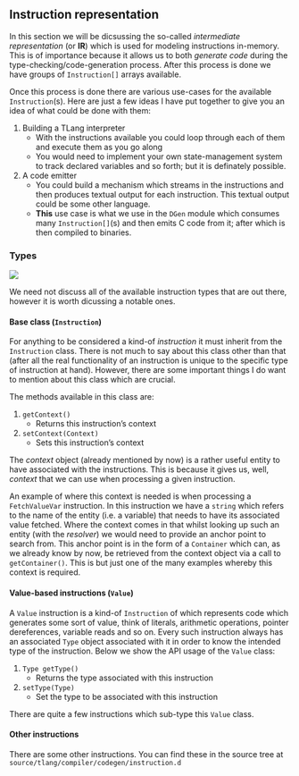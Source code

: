 ## Instruction representation

In this section we will be dicsussing the so-called *intermediate
representation* (or **IR**) which is used for modeling instructions
in-memory. This is of importance because it allows us to both *generate
code* during the type-checking/code-generation process. After this
process is done we have groups of `Instruction[]` arrays available.

Once this process is done there are various use-cases for the available
`Instruction`(s). Here are just a few ideas I have put together to give
you an idea of what could be done with them:

1.  Building a TLang interpreter
    - With the instructions available you could loop through each of
      them and execute them as you go along
    - You would need to implement your own state-management system to
      track declared variables and so forth; but it is definately
      possible.
2.  A code emitter
    - You could build a mechanism which streams in the instructions and
      then produces textual output for each instruction. This textual
      output could be some other language.
    - **This** use case is what we use in the `DGen` module which
      consumes many `Instruction[]`(s) and then emits C code from it;
      after which is then compiled to binaries.

### Types

[![](/projects/tlang/uml/Instruction_in_memory_IR.svg)](../../uml/Instruction_in_memory_IR.svg)

We need not discuss all of the available instruction types that are out
there, however it is worth dicussing a notable ones.

#### Base class (`Instruction`)

For anything to be considered a kind-of *instruction* it must inherit
from the `Instruction` class. There is not much to say about this class
other than that (after all the real functionality of an instruction is
unique to the specific type of instruction at hand). However, there are
some important things I do want to mention about this class which are
crucial.

The methods available in this class are:

1.  `getContext()`
    - Returns this instruction’s context
2.  `setContext(Context)`
    - Sets this instruction’s context

The *context* object (already mentioned by now) is a rather useful
entity to have associated with the instructions. This is because it
gives us, well, *context* that we can use when processing a given
instruction.

An example of where this context is needed is when processing a
`FetchValueVar` instruction. In this instruction we have a `string`
which refers to the name of the entity (i.e. a variable) that needs to
have its associated value fetched. Where the context comes in that
whilst looking up such an entity (with the *resolver*) we would need to
provide an anchor point to search from. This anchor point is in the form
of a `Container` which can, as we already know by now, be retrieved from
the context object via a call to `getContainer()`. This is but just one
of the many examples whereby this context is required.

#### Value-based instructions (`Value`)

A `Value` instruction is a kind-of `Instruction` of which represents
code which generates some sort of value, think of literals, arithmetic
operations, pointer dereferences, variable reads and so on. Every such
instruction always has an associated `Type` object associated with it in
order to know the intended type of the instruction. Below we show the
API usage of the `Value` class:

1.  `Type getType()`
    - Returns the type associated with this instruction
2.  `setType(Type)`
    - Set the type to be associated with this instruction

There are quite a few instructions which sub-type this `Value` class.

#### Other instructions

There are some other instructions. You can find these in the source tree
at `source/tlang/compiler/codegen/instruction.d`
